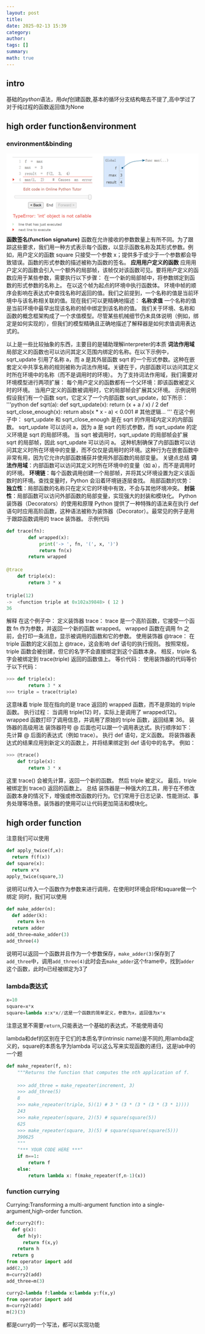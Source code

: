```yaml
---
layout: post
title: 
date: 2025-02-13 15:39
category: 
author: 
tags: []
summary: 
math: true
---
```

## intro
基础的$python$语法，用$def$创建函数,基本的循环分支结构略去不提了,高中学过了
对于纯过程的函数返回值为None
## high order function&environment
### environment&binding
![](../photo/p2.png)
**函数签名(function signature)**
函数在允许接收的参数数量上有所不同。为了跟踪这些要求，我们用一种方式表示每个函数，以显示函数名称及其形式参数。例如，用户定义的函数 square 只接受一个参数 x；提供多于或少于一个参数都会导致错误。函数的形式参数的描述被称为函数的签名。
**应用用户定义的函数**
应用用户定义的函数会引入一个额外的局部帧，该帧仅对该函数可见。要将用户定义的函数应用于某些参数，需要执行以下步骤：
在一个新的局部帧中，将参数绑定到函数的形式参数的名称上。
在以这个帧为起点的环境中执行函数体。
环境中帧的顺序会影响在表达式中查找名称时返回的值。我们之前提到，一个名称的值是当前环境中与该名称相关联的值。现在我们可以更精确地描述：
**名称求值**
一个名称的值是当前环境中最早出现该名称的帧中绑定到该名称的值。
我们关于环境、名称和函数的概念框架构成了一个求值模型。尽管某些机械细节仍未具体说明（例如，绑定是如何实现的），但我们的模型精确且正确地描述了解释器是如何求值调用表达式的。

以上是一些比较抽象的东西，主要目的是辅助理解interpreter的本质
**词法作用域**
局部定义的函数也可以访问其定义范围内绑定的名称。在以下示例中，sqrt_update 引用了名称 a，而 a 是其外层函数 sqrt 的一个形式参数。这种在嵌套定义中共享名称的规则被称为词法作用域。关键在于，内部函数可以访问其定义时所在环境中的名称（而不是调用时的环境）。
为了支持词法作用域，我们需要对环境模型进行两项扩展：
每个用户定义的函数都有一个父环境：即该函数被定义时的环境。
当用户定义的函数被调用时，它的局部帧会扩展其父环境。
示例说明
假设我们有一个函数 sqrt，它定义了一个内部函数 sqrt_update，如下所示：
'''python
def sqrt(a):
    def sqrt_update(x):
        return (x + a / x) / 2
    def sqrt_close_enough(x):
        return abs(x * x - a) < 0.001
    # 其他逻辑...
'''
在这个例子中：
sqrt_update 和 sqrt_close_enough 是在 sqrt 的作用域内定义的内部函数。
sqrt_update 可以访问 a，因为 a 是 sqrt 的形式参数，而 sqrt_update 的定义环境是 sqrt 的局部环境。
当 sqrt 被调用时，sqrt_update 的局部帧会扩展 sqrt 的局部帧，因此 sqrt_update 可以访问 a。
这种机制确保了内部函数可以访问其定义时所在环境中的变量，而不仅仅是调用时的环境。这种行为在嵌套函数中非常有用，因为它允许内部函数捕获并使用外部函数的局部变量。
关键点总结
**词法作用域**：内部函数可以访问其定义时所在环境中的变量（如 a），而不是调用时的环境。
**环境链**：每个函数调用创建一个局部帧，并将其父环境设置为定义该函数时的环境。查找变量时，Python 会沿着环境链逐层查找。
局部函数的优势：
**独立性**：局部函数的名称只在定义它的环境中有效，不会与其他环境冲突。
**封装性**：局部函数可以访问外部函数的局部变量，实现强大的封装和模块化。
Python 装饰器（Decorators）的使用和原理
Python 提供了一种特殊的语法来在执行 def 语句时应用高阶函数，这种语法被称为装饰器（Decorator）。最常见的例子是用于跟踪函数调用的 trace 装饰器。
示例代码
```python
def trace(fn):
        def wrapped(x):
            print('-> ', fn, '(', x, ')')
            return fn(x)
        return wrapped

@trace
    def triple(x):
        return 3 * x

triple(12)
->  <function triple at 0x102a39848> ( 12 )
36
```
解释
在这个例子中：
定义装饰器 trace：
trace 是一个高阶函数，它接受一个函数 fn 作为参数，并返回一个新的函数 wrapped。
wrapped 函数在调用 fn 之前，会打印一条消息，显示被调用的函数和它的参数。
使用装饰器 @trace：
在 triple 函数的定义前加上 @trace，这会影响 def 语句的执行规则。
按照常规，triple 函数会被创建，但它的名字不会直接绑定到这个函数本身。
相反，triple 名字会被绑定到 trace(triple) 返回的函数值上。
等价代码：
使用装饰器的代码等价于以下代码：

```python
>>> def triple(x):
        return 3 * x
>>> triple = trace(triple)
```
这意味着 triple 现在指向的是 trace 返回的 wrapped 函数，而不是原始的 triple 函数。
执行过程：
当调用 triple(12) 时，实际上是调用了 wrapped(12)。
wrapped 函数打印了调用信息，并调用了原始的 triple 函数，返回结果 36。
装饰器的高级用法
装饰器符号 @ 后面也可以跟一个调用表达式。执行顺序如下：
先计算 @ 后面的表达式（例如 trace）。
执行 def 语句，定义函数。
将装饰器表达式的结果应用到新定义的函数上，并将结果绑定到 def 语句中的名字。
例如：
```python
>>> @trace()
    def triple(x):
        return 3 * x
```
这里 trace() 会被先计算，返回一个新的函数。
然后 triple 被定义。
最后，triple 被绑定到 trace() 返回的函数上。
总结
装饰器是一种强大的工具，用于在不修改函数本身的情况下，增强或修改函数的行为。它们常用于日志记录、性能测试、事务处理等场景。装饰器的使用可以让代码更加简洁和模块化。
## high order function
注意我们可以使用
```python
def apply_twice(f,x):
  return f(f(x))
def square(x):
  return x*x
apply_twice(square,3)
```
说明可以传入一个函数作为参数来进行调用，在使用时环境会将f和square做一个绑定
同时，我们可以使用
```python 
def make_adder(n):
  def adder(k):
    return k+n
  return adder
add_three=make_adder(3)
add_three(4)
```
说明可以返回一个函数并且作为一个参数保存，`make_adder(3)`保存到了`add_three`中，调用`add_three(4)`此时会去`make_adder`这个frame中，找到`adder`这个函数，此时n已经被绑定为3了

### lambda表达式
```python
x=10
square=x*x
square=lambda x:x*x//这是一个函数的简单定义，参数为x，返回值为x*x
```
注意这里不需要`return`,只能表达一个基础的表达式，不能使用语句

lambda和def的区别在于它们的本质名字(intrinsic name)是不同的,用lambda定义的，square的本质名字为lambda
可以这么写来实现函数的递归，这是lab中的一个题
```python
def make_repeater(f, n):
    """Returns the function that computes the nth application of f.

    >>> add_three = make_repeater(increment, 3)
    >>> add_three(5)
    8
    >>> make_repeater(triple, 5)(1) # 3 * (3 * (3 * (3 * (3 * 1))))
    243
    >>> make_repeater(square, 2)(5) # square(square(5))
    625
    >>> make_repeater(square, 3)(5) # square(square(square(5)))
    390625
    """
    "*** YOUR CODE HERE ***"
    if n==1:
        return f
    else:
        return lambda x: f(make_repeater(f,n-1)(x))
```
### function currying
Currying:Transforming a multi-argument function into a single-argument,high-order function.
```python
def:curry2(f):
  def g(x):
    def h(y):
      return f(x,y)
    return h
  return g
from operator import add
add(2,3)
m=curry2(add)
add_three=m(3)
```
```python
curry2=lambda f:lambda x:lambda y:f(x,y)
from operator import add
m=curry2(add)
m(2)(3)
```
都是curry的一个写法，都可以实现功能
